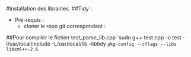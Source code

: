 #Installation des librairies.
##Tidy :

- Pré-requis :
  - cloner le répo git correspondant : 


##Pour compiler le fichier test_parse_lib.cpp
`sudo g++ test.cpp -o test -I/usr/local/include  -L/usr/local/lib -libtidy ``pkg-config --cflags --libs libxml++-2.6``
